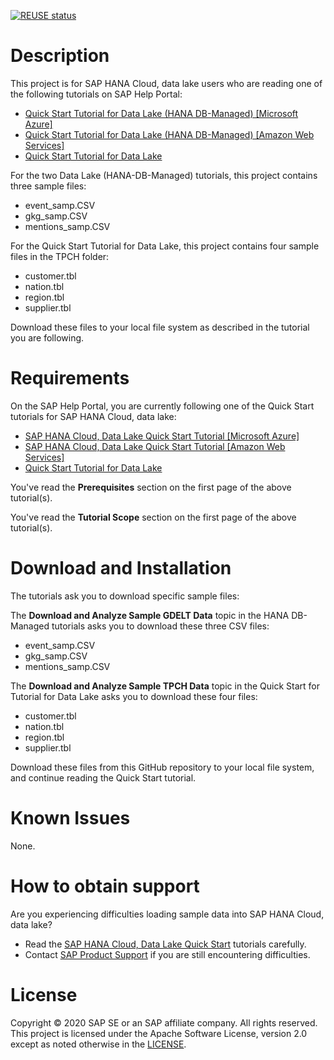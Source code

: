 [![REUSE status](https://api.reuse.software/badge/github.com/SAP-samples/hana-cloud-relational-data-lake-onboarding)](https://api.reuse.software/info/github.com/SAP-samples/hana-cloud-relational-data-lake-onboarding)

# Description

This project is for SAP HANA Cloud, data lake users who are reading one of the following tutorials on SAP Help Portal:

- [Quick Start Tutorial for Data Lake (HANA DB-Managed) [Microsoft Azure]](https://help.sap.com/viewer/c005245f608a4040842af487f546192a/latest/en-US)
- [Quick Start Tutorial for Data Lake (HANA DB-Managed) [Amazon Web Services]](https://help.sap.com/viewer/47e2b12f825c4d61a37920ce889b88ca/latest/en-US)
- [Quick Start Tutorial for Data Lake](https://help.sap.com/viewer/a89a80f984f21015b2b2c84d2498d36d/latest/en-US)

For the two Data Lake (HANA-DB-Managed) tutorials, this project contains three sample files:

- event_samp.CSV
- gkg_samp.CSV
- mentions_samp.CSV

For the Quick Start Tutorial for Data Lake, this project contains four sample files in the TPCH folder:

- customer.tbl
- nation.tbl
- region.tbl
- supplier.tbl

Download these files to your local file system as described in the tutorial you are following.

# Requirements

On the SAP Help Portal, you are currently following one of the Quick Start tutorials for SAP HANA Cloud, data lake:

- [SAP HANA Cloud, Data Lake Quick Start Tutorial [Microsoft Azure]](https://help.sap.com/viewer/c005245f608a4040842af487f546192a/latest/en-US)
- [SAP HANA Cloud, Data Lake Quick Start Tutorial [Amazon Web Services]](https://help.sap.com/viewer/47e2b12f825c4d61a37920ce889b88ca/latest/en-US)
- [Quick Start Tutorial for Data Lake](https://help.sap.com/viewer/a89a80f984f21015b2b2c84d2498d36d/latest/en-US)

You've read the **Prerequisites** section on the first page of the above tutorial(s).

You've read the **Tutorial Scope** section on the first page of the above tutorial(s).

# Download and Installation

The tutorials ask you to download specific sample files:

The **Download and Analyze Sample GDELT Data** topic in the HANA DB-Managed tutorials asks you to download these three CSV files:

- event_samp.CSV
- gkg_samp.CSV
- mentions_samp.CSV

The **Download and Analyze Sample TPCH Data** topic in the Quick Start for Tutorial for Data Lake asks you to download these four files:

- customer.tbl
- nation.tbl
- region.tbl
- supplier.tbl

Download these files from this GitHub repository to your local file system, and continue reading the Quick Start tutorial.

# Known Issues
None.

# How to obtain support
Are you experiencing difficulties loading sample data into SAP HANA Cloud, data lake?
- Read the [SAP HANA Cloud, Data Lake Quick Start](https://help.sap.com/viewer/product/SAP_HANA_DATA_LAKE/) tutorials carefully.
- Contact [SAP Product Support](https://support.sap.com/en/my-support/product-support.html) if you are still encountering difficulties.

# License
Copyright © 2020 SAP SE or an SAP affiliate company. All rights reserved. This project is licensed under the Apache Software License, version 2.0 except as noted otherwise in the  [LICENSE](LICENSES/Apache-2.0.txt).

